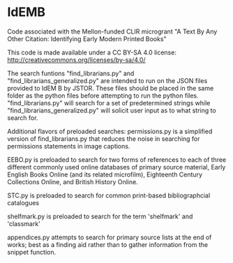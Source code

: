 # IdEMB

Code associated with the Mellon-funded CLIR microgrant "A Text By Any Other Citation: Identifying Early Modern Printed Books"

This code is made available under a CC BY-SA 4.0 license: http://creativecommons.org/licenses/by-sa/4.0/

The search funtions "find_librarians.py" and "find_librarians_generalized.py" are intended to run on the JSON files provided to IdEM B by JSTOR. These files should be placed in the same folder as the python files before attempting to run the python files. "find_librarians.py" will search for a set of predetermined strings while "find_librarians_generalized.py" will solicit user input as to what string to search for.

Additional flavors of preloaded searches:
permissions.py is a simplified version of find_librarians.py that reduces the noise in searching for permissions statements in image captions. 

EEBO.py is preloaded to search for two forms of references to each of three different commonly used online databases of primary source material, Early English Books Online (and its related microfilm), Eighteenth Century Collections Online, and British History Online.

STC.py is preloaded to search for common print-based bibliographcial catalogues

shelfmark.py is preloaded to search for the term 'shelfmark' and 'classmark'

appendices.py attempts to search for primary source lists at the end of works; best as a finding aid rather than to gather information from the snippet function.
